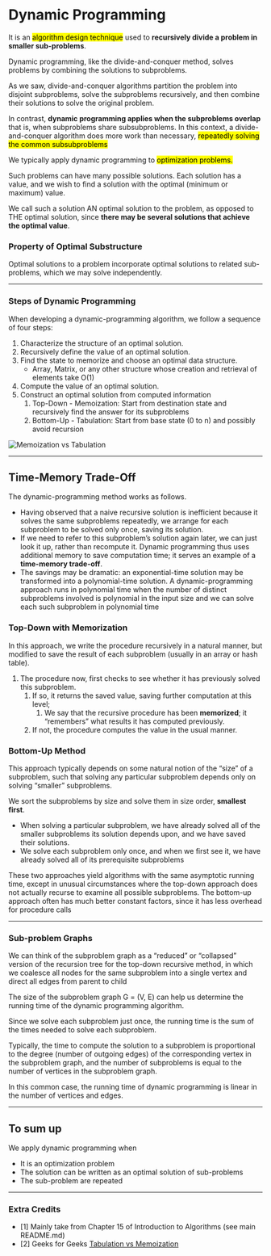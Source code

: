 # Dynamic Programming
It is an <mark>algorithm design technique</mark> used to **recursively divide a 
problem in smaller sub-problems**.

Dynamic programming, like the divide-and-conquer method, solves problems by
combining the solutions to subproblems. 

As we saw, divide-and-conquer algorithms partition the problem into disjoint subproblems, 
solve the subproblems recursively, and then combine their solutions to solve the original problem. 

In contrast, **dynamic programming applies when the subproblems overlap** that is, when subproblems share subsubproblems. 
In this context, a divide-and-conquer algorithm does more work than necessary, <mark>repeatedly solving the common subsubproblems</mark>

We typically apply dynamic programming to <mark>optimization problems.</mark> 

Such problems can have many possible solutions. Each solution has a value, and we wish to
find a solution with the optimal (minimum or maximum) value. 

We call such a solution AN optimal solution to the problem, as opposed to THE optimal solution,
since **there may be several solutions that achieve the optimal value**.

### Property of Optimal Substructure
Optimal solutions to a problem incorporate optimal solutions to related sub-problems,
which we may solve independently.

---
### Steps of Dynamic Programming

When developing a dynamic-programming algorithm, we follow a sequence of
four steps:
1. Characterize the structure of an optimal solution.
2. Recursively define the value of an optimal solution.
3. Find the state to memorize and choose an optimal data structure.
   * Array, Matrix, or any other structure whose creation and retrieval of elements take O(1)
4. Compute the value of an optimal solution.
5. Construct an optimal solution from computed information 
   1. Top-Down - Memoization: Start from destination state and recursively find the answer for its subproblems
   2. Bottom-Up - Tabulation: Start from base state (0 to n) and possibly avoid recursion

![Memoization vs Tabulation]()

---
## Time-Memory Trade-Off

The dynamic-programming method works as follows. 
* Having observed that a naive recursive solution is inefficient because it solves the same subproblems 
repeatedly, we arrange for each subproblem to be solved only once, saving its solution. 
* If we need to refer to this subproblem’s solution again later, we can just look it 
up, rather than recompute it. Dynamic programming thus uses additional memory
to save computation time; it serves an example of a **time-memory trade-off**. 
* The savings may be dramatic: an exponential-time solution may be transformed into a
polynomial-time solution. A dynamic-programming approach runs in polynomial
time when the number of distinct subproblems involved is polynomial in the input
size and we can solve each such subproblem in polynomial time

### Top-Down with Memorization
In this approach, we write the procedure recursively in a natural manner, but modified to save the result of
each subproblem (usually in an array or hash table). 
1. The procedure now, first checks to see whether it has previously solved this subproblem. 
   1. If so, it returns the saved value, saving further computation at this level;
      1. We say that the recursive procedure has been **memorized**; it “remembers” what results it has computed previously.
   2. If not, the procedure computes the value in the usual manner. 

### Bottom-Up Method
This approach typically depends on some natural notion of the “size” of a subproblem, 
such that solving any particular subproblem depends only on solving “smaller” subproblems. 

We sort the subproblems by size and solve them in size order, **smallest first**. 
* When solving a particular subproblem, we have already solved all of the smaller subproblems its
solution depends upon, and we have saved their solutions. 
* We solve each subproblem only once, and when we first see it, we have already solved all of its
prerequisite subproblems

These two approaches yield algorithms with the same asymptotic running time, except in unusual circumstances 
where the top-down approach does not actually recurse to examine all possible subproblems. 
The bottom-up approach often has much better constant factors, since it has less overhead for procedure calls

---
### Sub-problem Graphs

We can think of the subproblem graph as a “reduced” or “collapsed” version of the 
recursion tree for the top-down recursive method, in which we coalesce all nodes for 
the same subproblem into a single vertex and direct all edges from parent to child

The size of the subproblem graph G = (V, E) can help us determine the running
time of the dynamic programming algorithm. 

Since we solve each subproblem just once, the running time is the sum of the times 
needed to solve each subproblem.

Typically, the time to compute the solution to a subproblem is proportional to the
degree (number of outgoing edges) of the corresponding vertex in the subproblem graph, 
and the number of subproblems is equal to the number of vertices in the subproblem graph. 

In this common case, the running time of dynamic programming is linear in the number of vertices and edges.


---

## To sum up
We apply dynamic programming when
* It is an optimization problem
* The solution can be written as an optimal solution of sub-problems
* The sub-problem are repeated

---

### Extra Credits
* [1] Mainly take from Chapter 15 of Introduction to Algorithms (see main README.md)
* [2] Geeks for Geeks [Tabulation vs Memoization](https://www.geeksforgeeks.org/tabulation-vs-memoization/)